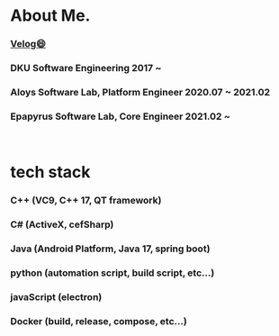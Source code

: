 
<!--
**HyunwooKoh/HyunwooKoh** is a ✨ _special_ ✨ repository because its `README.md` (this file) appears on your GitHub profile.

Here are some ideas to get you started:

- 🔭 I’m currently working on ...
- 🌱 I’m currently learning ...
- 👯 I’m looking to collaborate on ...
- 🤔 I’m looking for help with ...
- 💬 Ask me about ...
- 📫 How to reach me: ...
- 😄 Pronouns: ...
- ⚡ Fun fact: ...
-->
# About Me.
### [Velog😄](https://velog.io/@hwo_o)
### DKU Software Engineering 2017 ~
### Aloys Software Lab, Platform Engineer 2020.07 ~ 2021.02
### Epapyrus Software Lab, Core Engineer 2021.02 ~

<br/>

# tech stack
### C++ (VC9, C++ 17, QT framework)
### C# (ActiveX, cefSharp)
### Java (Android Platform, Java 17, spring boot)
### python (automation script, build script, etc...)
### javaScript (electron)
### Docker (build, release, compose, etc...)
